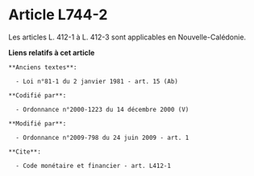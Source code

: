 # Article L744-2

Les articles L. 412-1 à L. 412-3 sont applicables en Nouvelle-Calédonie.

**Liens relatifs à cet article**

	**Anciens textes**:

	  - Loi n°81-1 du 2 janvier 1981 - art. 15 (Ab)

	**Codifié par**:

	  - Ordonnance n°2000-1223 du 14 décembre 2000 (V)

	**Modifié par**:

	  - Ordonnance n°2009-798 du 24 juin 2009 - art. 1

	**Cite**:

	  - Code monétaire et financier - art. L412-1

